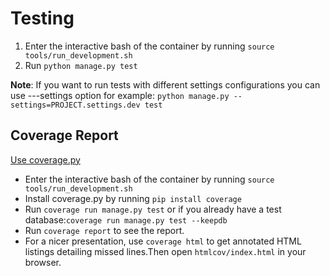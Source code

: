 # Testing
1. Enter the interactive bash of the container by running `source tools/run_development.sh`
2. Run `python manage.py test`

**Note**: If you want to run tests with different settings configurations you can use ---settings option for example: `python manage.py --settings=PROJECT.settings.dev test`

## Coverage Report
[Use coverage.py](https://coverage.readthedocs.io/en/7.2.2/)

- Enter the interactive bash of the container by running `source tools/run_development.sh`
- Install coverage.py by running `pip install coverage`
- Run `coverage run manage.py test` or if you already have a test database:`coverage run manage.py test --keepdb`
- Run `coverage report` to see the report.
- For a nicer presentation, use `coverage html` to get annotated HTML listings detailing missed lines.Then open `htmlcov/index.html` in your browser.
